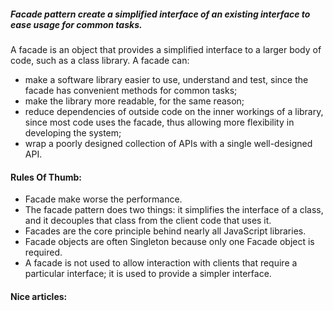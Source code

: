 ##### Facade pattern create a simplified interface of an existing interface to ease usage for common tasks.

A facade is an object that provides a simplified interface to a larger body of code, such as a class library. A facade can:
+ make a software library easier to use, understand and test, since the facade has convenient methods for common tasks;
+ make the library more readable, for the same reason;
+ reduce dependencies of outside code on the inner workings of a library, since most code uses the facade, thus allowing more flexibility in developing the system;
+ wrap a poorly designed collection of APIs with a single well-designed API.

#### Rules Of Thumb:
+ Facade make worse the performance.
+ The facade pattern does two things: it simplifies the interface of a class, and it decouples that
class from the client code that uses it.
+ Facades are the core principle behind nearly all JavaScript libraries.
+ Facade objects are often Singleton because only one Facade object is required.
+ A facade is not used to allow interaction with clients that require a particular interface; it is used to provide a simpler interface.

#### Nice articles: